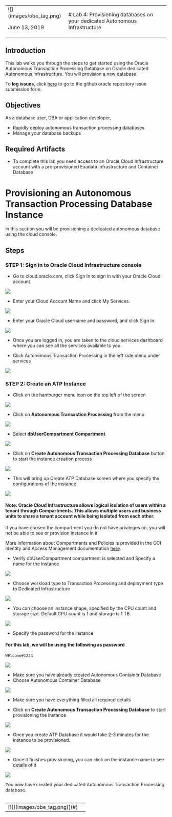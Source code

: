 <table class="tbl-heading"><tr><td class="td-logo">![](images/obe_tag.png)

June 13, 2019
</td>
<td class="td-banner">
# Lab 4: Provisioning databases on your dedicated Autonomous Infrastructure
</td></tr><table>

## Introduction

This lab walks you through the steps to get started using the Oracle Autonomous Transaction Processing Database on Oracle dedicated Autonomous Infrastructure. You will provision a new database.

To **log issues**, click [here](https://github.com/oracle/learning-library/issues/new) to go to the github oracle repository issue submission form.

## Objectives

As a database user, DBA or application developer,

- Rapidly deploy autonomous transaction processing databases
- Manage your database backups

## Required Artifacts

- To complete this lab you need access to an Oracle Cloud Infrastructure account with a pre-provisioned Exadata Infrastructure and Container Database


# Provisioning an Autonomous Transaction Processing Database Instance

In this section you will be provisioning a dedicated autonomous database using the cloud console.
## Steps

### **STEP 1: Sign in to Oracle Cloud Infrastructure console**

- Go to cloud.oracle.com, click Sign In to sign in with your Oracle Cloud account.

![](./images/400/signin.png)

- Enter your Cloud Account Name and click My Services.

![](./images/400/cloudaccname.png)

- Enter your Oracle Cloud username and password, and click Sign In.

![](./images/400/unpw.png)

- Once you are logged in, you are taken to the cloud services dashboard where you can see all the services available to you.

- Click Autonomous Transaction Processing in the left side menu under services

![](./images/400/myservices.png)


### **STEP 2: Create an ATP Instance**

-  Click on the hamburger menu icon on the top left of the screen

![](./images/400/Picture100-20.jpeg)

-  Click on **Autonomous Transaction Processing** from the menu

![](./images/400/Picture100-21.jpeg)

- Select **dbUserCompartment Compartment** 

![](./images/400/dbUserCompartment.png)

-  Click on **Create Autonomous Transaction Processing Database** button to start the instance creation process

![](./images/400/createATP-D.png)

-  This will bring up Create ATP Database screen where you specify the configurations of the instance

![](./images/400/provisionATP-D.png)


#### Note: Oracle Cloud Infrastructure allows logical isolation of users within a tenant through Compartments. This allows multiple users and business units to share a tenant account while being isolated from each other.

If you have chosen the compartment you do not have privileges on, you will not be able to see or provision instance in it.

More information about Compartments and Policies is provided in the OCI Identity and Access Management documentation [here](https://docs.cloud.oracle.com/iaas/Content/Identity/Tasks/managingcompartments.htm?tocpath=Services%7CIAM%7C_____13).

-  Verify dbUserCompartment compartment is selected and Specify a name for the instance

![](./images/400/provisionATP-Dname.png)

-  Choose workload type to Transaction Processing and deployment type to Dedicated Infrastructure

![](./images/400/provisionATP-Dworkloads.png)


-  You can choose an instance shape, specified by the CPU count and storage size. Default CPU count is 1 and storage is 1 TB.

![](./images/400/provisionATP-DCPU.png)

-  Specify the password for the instance

#### For this lab, we will be using the following as password

```
WElcome#1234
```

![](./images/400/Picture100-29.jpeg)

- Make sure you have already created Autonomous Container Database
- Choose Autonomous Container Database

![](./images/400/provisionATP-Dcontainer.png)


- Make sure you have everything filled all required details

-  Click on **Create Autonomous Transaction Processing Database** to start provisioning the instance

![](./images/400/Picture100-31.jpeg)

- Once you create ATP Database it would take 2-3 minutes for the instance to be provisioned.

![](./images/400/waitprovision.png)

-  Once it finishes provisioning, you can click on the instance name to see details of it

![](./images/400/doneprovision.png)

You now have created your dedicated Autonomous Transaction Processing database.



<table>
<tr><td class="td-logo">[![](images/obe_tag.png)](#)</td>
<td class="td-banner">

</td>
</tr>
<table>